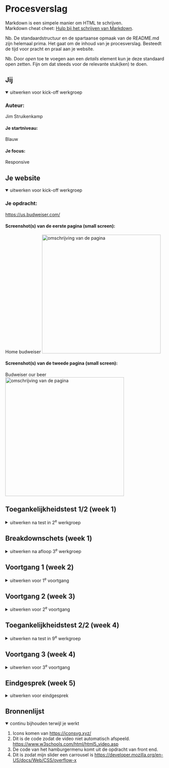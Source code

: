 # Procesverslag
Markdown is een simpele manier om HTML te schrijven.  
Markdown cheat cheet: [Hulp bij het schrijven van Markdown](https://github.com/adam-p/markdown-here/wiki/Markdown-Cheatsheet).

Nb. De standaardstructuur en de spartaanse opmaak van de README.md zijn helemaal prima. Het gaat om de inhoud van je procesverslag. Besteedt de tijd voor pracht en praal aan je website.

Nb. Door *open* toe te voegen aan een *details* element kun je deze standaard open zetten. Fijn om dat steeds voor de relevante stuk(ken) te doen.





## Jij

<details open>
  <summary>uitwerken voor kick-off werkgroep</summary>

  ### Auteur:
  Jim Struikenkamp

  #### Je startniveau: 
  Blauw

  #### Je focus:
  Responsive
</details>





## Je website

<details open>
  <summary>uitwerken voor kick-off werkgroep</summary>

  ### Je opdracht:
  https://us.budweiser.com/   
  #### Screenshot(s) van de eerste pagina (small screen): 
  Home budweiser
  <img src="readme-images/budweiserhome.PNG" width="375px" alt="omschrijving van de pagina">

  #### Screenshot(s) van de tweede pagina (small screen):
  Budweiser our beer
  <img src="readme-images/budselect.png" width="375px" alt="omschrijving van de pagina">
 
</details>



## Toegankelijkheidstest 1/2 (week 1)

<details>
  <summary>uitwerken na test in 2<sup>e</sup> werkgroep</summary>

  ### Bevindingen
  Test toegankelijkheid:
  In werkgroep 2 hebben we een toegankelijkheidstest gedaan, dit hebben we gedaan aan de hand van een ballon en een beperkte bril.

  Concentratietest(Budweiser):
  De ballon moet nabootsen hoe het is om met een concentratiestoornis de site te bezoeken. Ik gaf Niels de taak om een muts toe te voegen aan de winkelwagen, dit is normaal gesproken een makkelijke taak. Niels had zonder de ballon in een tijd van 15 seconden de muts in de winkelwagen gedaan, met de ballon was zijn concentratie een stuk minder en deed hij er 2x zo lang over. Zijn conclusie over de concentratiestoornis is dat het lastig is om te focussen en het fijn is als er weinig tekst en afleiding is, zodat hij snel zijn doel kan bereiken.

  Concentratietest(gucci):
  Niels heeft de site van Gucci gekozen, deze site hebben we ook getest op de toegankelijkheid aan de hand van een concentratietest.
  Ik voer deze test uit en Niels gaf mij de taak om een jas te vinden en deze in mijn winkelwagen te plaatsen. Deze taak is normaalgesproken makkelijk uit te voeren, niks bleek minder waar met de ballon. Ik deed er namelijk 1 minuut en 18 seconden over met een concentratiestoornis en 25 seconden zonder. Doordat ik me veel bezig hield om de ballon hoog te houden vond ik het lastig om op de knoppen te klikken, deze waren vaak erg klein. 

  Zichtbelemmeringstest:
  Na de concentratietest hebben we een bril opgezet die de linker kant van ons zicht belemmert. We hadden eigenlijk dezelfde conclussie, het beperkte ons niet echt in het gebruik van de app, we kregen wel beide vrij snel hoofpijn. Het focuspunt ligt ergens anders, dus het is handig dat alles op de site in een goed contrast staat en alles duidelijk is aangegeven.

  Voorleesfunctie:
  De website heb ik getest om te kijken of het geschikt is voor de voorleesfunctie. Veel zag er goed uit, ik kon redelijk gemakkelijk door de website heen met mijn toetsenbord. Er zijn wel een paar dingen die niet helemaal goed gaan, bijvoorbeeld dat elke keer als je de homepage opent er iets word voorgelezen wat nergens staat. Ik denk persoonlijk dat er iets in de slider staat wat er nooit is uitgehaald. Daarnaast zijn de social media icons omschreven als “links” en bijvoorbeeld niet “instagram icoon link”.

</details>



## Breakdownschets (week 1)

<details>
  <summary>uitwerken na afloop 3<sup>e</sup> werkgroep</summary>

  ### de hele pagina: 
  <img src="readme-images/breakdownhome.png" width="375px" alt="breakdown van de hele pagina">

  ### dynamisch deel (bijv menu): 
  <img src="readme-images/breakdown2.png" width="375px" alt="breakdown van een dynamisch deel">

  ### wellicht nog een dynamisch deel (bijv filter): 
  <img src="readme-images/breakdown3.png" width="375px" alt="breakdown van nog een dynamisch deel">

</details>


 


## Voortgang 1 (week 2)

<details>
  <summary>uitwerken voor 1<sup>e</sup> voortgang</summary>

  ### Stand van zaken
  Ik heb erg veel moeite met het oppakken van het coderen, de laatste keer dat ik met html en css heb gewerkt is inmiddels een goed jaar geleden.
  Momenteel heb ik de header gemaakt, ik vraag me af of dit op de juiste manier is gedaan. 


  ### Agenda voor meeting
  samen met je groepje opstellen

  Jim: 
  - Ik ben benieuwd of de code die in mijn header staat goed is.
  - Wil weten hoe de slider het best te maken is.


  ### Verslag van meeting
  hier na afloop snel de uitkomsten van de meeting vastleggen

  - Ik moet eerst aan de slag met mijn html, zorgen dat dat compleet op orde is voordat ik ga stylen.
  - Header komt wanneer ik mijn html op orde heb, vervolgens de sliders stylen en dan in elkaar zetten.
</details>





## Voortgang 2 (week 3)

<details>
  <summary>uitwerken voor 2<sup>e</sup> voortgang</summary>

  ### Stand van zaken
  Ik heb een mijn homepage voor nu af in html-css en ik ben al goed opweg met mijn tweede pagina. Door te coderen is mijn kennis wat betreft code weer opgefrist, ik heb dit weekend daarom ook aardig wat stappen weten te maken. In het vorige gesprek werd er tegen mij gezegd dat ik moest beginnen met mijn volledige html, dat had ik gedaan voor de homepage en doordat ik de basis had was het stijlen best wel te doen.


  ### Agenda voor meeting
  samen met je groepje opstellen
    
    Jim: 
  - Ik wil weten of de code die ik tot nu toe heb er netjes uitziet.
  - Ik wil laten zien wat ik tot nu toe heb gemaakt.
  - Algemene vragen wat betreft mijn code.




  ### Verslag van meeting
  hier na afloop snel de uitkomsten van de meeting vastleggen

  - Goed opweg
  - Ik kan mijn slider zo laten dat is prima
</details>





## Toegankelijkheidstest 2/2 (week 4)

<details>
  <summary>uitwerken na test in 9<sup>e</sup> werkgroep</summary>

  ### Bevindingen
  Lijst met je bevindingen die in de test naar voren kwamen (geef ook aan wat er verbeterd is):
  - Veel koppelingen worden benoemd als koppelingen, maar hebben geen inhoud. (inmiddels opgelost door een aria-label toe te voegen)
  - De text op de website is Engels, maar de alt teksten zijn Nederlands. (De alt tekst heb ik Engels gemaakt)
  - Er zijn wat heading levels geskipt, zo begint een text opeens met een h3 ipv h2. (De heading levels heb ik op logische volgorde gezet.)
  - Niet alle afbeeldingen hebben een alt tekst. (Ik heb inmiddels alle images een alt tekst gegeven)
  - In de sliders kan ik de text niet heel goed lezen. (Ik heb de tekst een duidelijke shadow gegeven, zodat het beter leesbaar is.)
  - De social media iconen evenals de blikken bij "explore other buds" zijn nog geen link. (inmiddels heb ik van beide een link gemaakt.)
  - Tabben door de pagina gaat goed, de focus state gaat goed alle linkjes af.
  - Met tabben gaat hij ook langs het hamburgermenu, ook als deze niet is aangeklikt.
  - De screenreader leest bij de header iets van "banner, banner" op en bij de footer "informatie over inhoud, informatie over inhoud.

  <img src="images/IMG_3322.jpg" width="375px" alt="bummer">
  <img src="readme-images/IMG_3323.jpg" width="375px" alt="bummer">
  <img src="readme-images/IMG_3324.jpg" width="375px" alt="bummer">
  <img src="readme-images/IMG_3325.jpg" width="375px" alt="bummer">
  <img src="readme-images/IMG_3326.jpg" width="375px" alt="bummer">


</details>





## Voortgang 3 (week 4)

<details>
  <summary>uitwerken voor 3<sup>e</sup> voortgang</summary>

  ### Stand van zaken
  Ik heb zowel de html als css van beide pagina's gemaakt, ik heb in de afgelopen week de tweede pagina evenals de footer afgemaakt. Het enige wat ik nog moet doen is de puntjes op de i zetten van mijn code en het hamburgermenu maken. Ik heb momenteel een hamburgermenu gemaakt maar ik ben bang dat dit niet helemaal goed is aangezien ik het ook niet voor elkaar krijg. 


  ### Agenda voor meeting
  samen met je groepje opstellen

  Jim: 
  - Ik wil weten op welke manier ik mijn hamburgermenu kan verbeteren.
  - Ik heb algemene vragen over wat ik in het eindgesprek kan verwachten en of ik qua code nog iets mis.


  ### Verslag van meeting
  hier na afloop snel de uitkomsten van de meeting vastleggen

  - Ik kan het maken van een hamburgermenu vinden in een van de opdrachten, dus dat ga ik doen.
  - Ik weet nu wat ik moet doen om de puntjes op de i te zetten, om mijn code netjes te maken.
  - Code valideren

</details>





## Eindgesprek (week 5)

<details>
  <summary>uitwerken voor eindgesprek</summary>

  ### Je uitkomst - karakteristiek screenshots:
  <img src="readme-images/eigenhomepage.png" width="375px" alt="uitomst opdracht 1">
  <img src="readme-images/eigenselectbeerpage.png" width="375px" alt="uitomst opdracht 1">


  ### Dit ging goed/Heb ik geleerd: 
  Korte omschrijving met plaatjes

  <img src="readme-images/dummy-plaatje.jpg" width="375px" alt="top">


  ### Dit was lastig/Is niet gelukt:
  Korte omschrijving met plaatjes

  <img src="readme-images/dummy-plaatje.jpg" width="375px" alt="bummer">
</details>





## Bronnenlijst

<details open>
  <summary>continu bijhouden terwijl je werkt</summary>


  1. Icons komen van https://iconsvg.xyz/
  2. Dit is de code zodat de video niet automatisch afspeeld. https://www.w3schools.com/html/html5_video.asp
  3. De code van het hamburgermenu komt uit de opdracht van front end.
  4. Dit is zodat mijn slider een carrousel is https://developer.mozilla.org/en-US/docs/Web/CSS/overflow-x

</details>